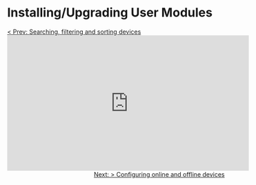 # Installing/Upgrading User Modules

<div style='text-align:left;'><a href="/tutorials/search-filter-sort-devices.html">< Prev: Searching, filtering and sorting devices</a></div>
<iframe width="560" height="315" src="https://www.youtube.com/embed/8AWhA_cemWs" frameborder="0" allow="accelerometer; autoplay; encrypted-media; gyroscope; picture-in-picture" allowfullscreen></iframe>
<div style='text-align:right;'><a href="/tutorials/configuring-devices.html">Next: > Configuring online and offline devices</a></div>